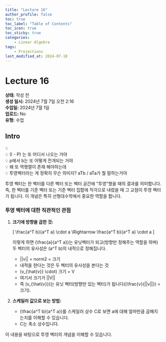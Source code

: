 ```yaml
---
title: "Lecture 16"
author_profile: false
toc: true
toc_label: "Table of Contents"
toc_icon: true
toc_sticky: true
categories: 
    - Linear Algebra
tags:
    - Projections
last_modified_at: 2024-07-18
---
```


# Lecture 16

**상태:** 작성 전  
**생성 일시:** 2024년 7월 7일 오전 2:16  
**수업일:** 2024년 7월 1일  
**업로드:** No  
**유형:** 수업

## Intro

<aside>
💡
</aside>

<aside>
💡 (I - P) 는 또 어디서 나오는 거야
</aside>

<aside>
💡 p에서 b는 또 어떻게 전개되는 거야
</aside>



<aside>
💡 왜 또 역행렬이 존재 해야하는데
</aside>


<aside>
💡 투영벡터라는 게 정확히 무슨 의미지? aTb / aTa가 뭘 말하는거야
</aside>

투영 벡터는 한 벡터를 다른 벡터 또는 벡터 공간에 "투영"했을 때의 결과를 의미합니다. 즉, 한 벡터를 기준 벡터 또는 기준 벡터 집합에 직각으로 내렸을 때 그 교점이 투영 벡터가 됩니다. 이 개념은 특히 선형대수학에서 중요한 역할을 합니다.


### 투영 벡터에 대한 직관적인 관점

1. **크기에 방향을 곱한 것:**

    \[
    \frac{a^T b}{a^T a} \cdot a \Rightarrow \frac{a^T b}{a^T a} \cdot a
    \]

    이렇게 하면 \(\frac{a}{a^T a}\)는 유닛벡터가 되고(방향만 정해주는 역할을 하며) 두 벡터의 유사성은 \(a^T b\)의 내적으로 정해집니다.

    - ||v|| = norm2 = 크기
    - 내적을 한다는 것은 두 벡터의 유사성을 본다는 것
    - \(v_{\hat{v}} \cdot\) 크기 = V
    - 여기서 크기가 ||V||
    - 즉 \(v_{\hat{v}}\)는 유닛 벡터(방향만 있는 벡터)가 됩니다(\(\frac{v}{||v||}\) = 크기).

2. **스케일러 값으로 보는 방법:**

    - \(\frac{a^T b}{a^T a}\)를 스케일러 상수 C로 보면 a에 대해 얼마만큼 곱해지는지를 이해할 수 있습니다.
    - C는 축소 상수입니다.

이 내용을 바탕으로 투영 벡터의 개념을 이해할 수 있습니다.
